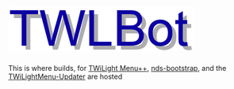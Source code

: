 # ![TWLBot](https://raw.githubusercontent.com/TWLBot/Builds/master/TWLBot%20Logo.png)
This is where builds, for [TWiLight Menu++](https://github.com/RocketRobz/TWiLightMenu), [nds-bootstrap](https://github.com/ahezard/nds-bootstrap), and the [TWiLightMenu-Updater](https://github.com/RocketRobz/TWiLightMenu-Updater) are hosted

